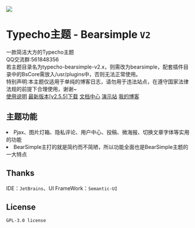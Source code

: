 <img src="https://i.ibb.co/m0Q2dr0/IMG-20221202-015442.jpg">
<h1>Typecho主题 - Bearsimple <code>V2</code></h1>
一款简洁大方的Typecho主题<br>
QQ交流群:561848356<br>
<a>若主题目录名为typecho-bearsimple-v2.x，则需改为bearsimple，配套插件目录中的BsCore需放入/usr/plugins中，否则无法正常使用。</a><br>
<a>特别声明:本主题仅适用于单纯的博客日志，请勿用于违法站点，在遵守国家法律法规的前提下合理使用，谢谢~</a><br>
<a href = "https://www.bearnotion.ru/typecho-bearsimple.html">使用说明</a>
<a href = "https://github.com/whitebearcode/typecho-bearsimple/releases/download/v2.5.5/Bearsimple_v2.5.5.release.zip">最新版本[v2.5.5]下载</a>
<a href = "https://docs.whitebear.dev/">文档中心</a>
<a href = "https://bearsimple.typecho.ru/">演示站</a>
<a href = "https://www.bearnotion.ru/">我的博客</a><br>
<h2>主题功能</h2>
<li>Pjax、图片灯箱、隐私评论、用户中心、投稿、微海报、切换文章字体等实用的功能</li>
<li>BearSimple主打的就是简约而不简陋，所以功能全面也是BearSimple主题的一大特点</li>
<h2>Thanks</h2>
IDE：<code>JetBrains</code>、UI FrameWork：<code>Semantic-UI</code>
<h2>License</h2>
<code>GPL-3.0 license</code>